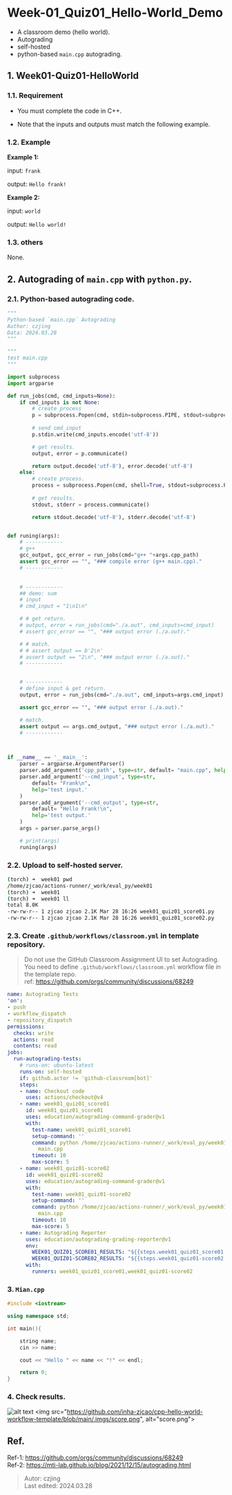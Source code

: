 # Week-01_Quiz01_Hello-World_Demo

 - A classroom demo (hello world).
 - Autograding
 - self-hosted
 - python-based `main.cpp` autograding.

## 1. Week01-Quiz01-HelloWorld

### 1.1. Requirement

- You must complete the code in C++. 

- Note that the inputs and outputs must match the following example.

### 1.2. Example

**Example 1:**

input: `frank`

output: `Hello frank!`

**Example 2:**

input: `world`

output: `Hello world!`

### 1.3. others

None.


## 2. Autograding of `main.cpp` with `python.py`.

### 2.1. Python-based autograding code.

```python
"""
Python-based `main.cpp` Autograding 
Author: czjing
Data: 2024.03.28
"""

"""
test main.cpp
"""

import subprocess
import argparse

def run_jobs(cmd, cmd_inputs=None):
    if cmd_inputs is not None:
    	# create process
        p = subprocess.Popen(cmd, stdin=subprocess.PIPE, stdout=subprocess.PIPE, stderr=subprocess.PIPE, shell=True)
    
    	# send cmd_input
        p.stdin.write(cmd_inputs.encode('utf-8'))

        # get results.
        output, error = p.communicate()

        return output.decode('utf-8'), error.decode('utf-8')
    else:
    	# create process.
        process = subprocess.Popen(cmd, shell=True, stdout=subprocess.PIPE, stderr=subprocess.PIPE)
        
        # get results.
        stdout, stderr = process.communicate()

        return stdout.decode('utf-8'), stderr.decode('utf-8')


def runing(args):
    # ------------
    # g++
    gcc_output, gcc_error = run_jobs(cmd="g++ "+args.cpp_path)
    assert gcc_error == "", "### compile error (g++ main.cpp)."
    # ------------
  

    # ------------
    ## demo: sum
    # input
    # cmd_input = "1\n1\n"

    # # get return.
    # output, error = run_jobs(cmd="./a.out", cmd_inputs=cmd_input)
    # assert gcc_error == "", "### output error (./a.out)."

    # # match.
    # # assert output == b'2\n'
    # assert output == "2\n", "### output error (./a.out)."
    # ------------


    # ------------
    # define input & get return.
    output, error = run_jobs(cmd="./a.out", cmd_inputs=args.cmd_input)

    assert gcc_error == "", "### output error (./a.out)."

    # match.
    assert output == args.cmd_output, "### output error (./a.out)."
    # ------------



if __name__ == '__main__':
    parser = argparse.ArgumentParser()
    parser.add_argument('cpp_path', type=str, default= "main.cpp", help='main.cpp path.')
    parser.add_argument('--cmd_input', type=str, 
        default= "Frank\n", 
        help='test input.'
    )
    parser.add_argument('--cmd_output', type=str, 
        default= "Hello Frank!\n", 
        help='test output.'
    )
    args = parser.parse_args()

    # print(args)
    runing(args)


```


### 2.2. Upload to self-hosted server.

```bash
(torch) ➜  week01 pwd
/home/zjcao/actions-runner/_work/eval_py/week01
(torch) ➜  week01
(torch) ➜  week01 ll
total 8.0K
-rw-rw-r-- 1 zjcao zjcao 2.1K Mar 28 16:26 week01_quiz01_score01.py
-rw-rw-r-- 1 zjcao zjcao 2.1K Mar 28 16:26 week01_quiz01_score02.py
```

### 2.3. Create `.github/workflows/classroom.yml` in template repository. 

> Do not use the GitHub Classroom Assignment UI to set Autograding. You need to define `.github/workflows/classroom.yml` workflow file in the template repo.\
> ref: https://github.com/orgs/community/discussions/68249

```yml
name: Autograding Tests
'on':
- push
- workflow_dispatch
- repository_dispatch
permissions:
  checks: write
  actions: read
  contents: read
jobs:
  run-autograding-tests:
    # runs-on: ubuntu-latest
    runs-on: self-hosted
    if: github.actor != 'github-classroom[bot]'
    steps:
    - name: Checkout code
      uses: actions/checkout@v4
    - name: week01_quiz01_score01
      id: week01_quiz01_score01
      uses: education/autograding-command-grader@v1
      with:
        test-name: week01_quiz01_score01
        setup-command: ''
        command: python /home/zjcao/actions-runner/_work/eval_py/week01/week01_quiz01_score01.py
          main.cpp
        timeout: 10
        max-score: 5
    - name: week01_quiz01-score02
      id: week01_quiz01-score02
      uses: education/autograding-command-grader@v1
      with:
        test-name: week01_quiz01-score02
        setup-command: ''
        command: python /home/zjcao/actions-runner/_work/eval_py/week01/week01_quiz01_score02.py
          main.cpp
        timeout: 10
        max-score: 5
    - name: Autograding Reporter
      uses: education/autograding-grading-reporter@v1
      env:
        WEEK01_QUIZ01_SCORE01_RESULTS: "${{steps.week01_quiz01_score01.outputs.result}}"
        WEEK01_QUIZ01-SCORE02_RESULTS: "${{steps.week01_quiz01-score02.outputs.result}}"
      with:
        runners: week01_quiz01_score01,week01_quiz01-score02
```

### 3. `Mian.cpp`

```cpp
#include <iostream>

using namespace std;

int main(){

    string name;
    cin >> name;

    cout << "Hello " << name << "!" << endl;

    return 0;
}
```


### 4. Check results.

![alt text](.imgs/score.png)
<img src="https://github.com/inha-zjcao/cpp-hello-world-workflow-template/blob/main/.imgs/score.png", alt="score.png">

## Ref.

Ref-1: https://github.com/orgs/community/discussions/68249 \
Ref-2: https://mti-lab.github.io/blog/2021/12/15/autograding.html


> Autor: czjing \
Last edited: 2024.03.28
